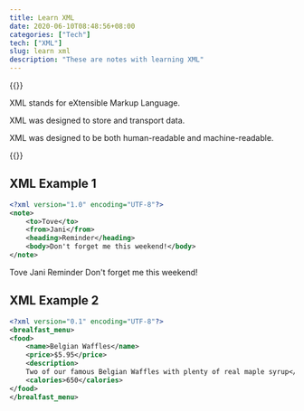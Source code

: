 ```yaml
---
title: Learn XML
date: 2020-06-10T08:48:56+08:00
categories: ["Tech"]
tech: ["XML"]
slug: learn xml
description: "These are notes with learning XML"
---
```


{{<notice notice-info>}}

XML stands for  eXtensible Markup Language.

XML was designed to store and transport data.

XML was designed to be both human-readable and machine-readable.

{{</notice>}}

## XML Example 1

```xml
<?xml version="1.0" encoding="UTF-8"?>
<note>
    <to>Tove</to>
    <from>Jani</from>
    <heading>Reminder</heading>
    <body>Don't forget me this weekend!</body>
</note>
```

<?xml version="1.0" encoding="UTF-8"?>
<note>
    <to>Tove</to>
    <from>Jani</from>
    <heading>Reminder</heading>
    <body>Don't forget me this weekend!</body>
</note>

## XML Example 2

```xml
<?xml version="0.1" encoding="UTF-8"?>
<brealfast_menu>
<food>
    <name>Belgian Waffles</name>
    <price>$5.95</price>
    <description>
    Two of our famous Belgian Waffles with plenty of real maple syrup</description>
    <calories>650</calories>
</food>
</brealfast_menu>
```

